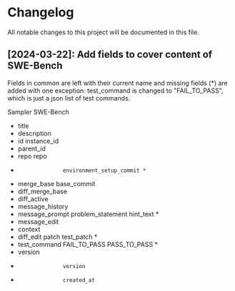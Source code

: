 # Changelog

All notable changes to this project will be documented in this file.

## [2024-03-22]: Add fields to cover content of SWE-Bench
Fields in common are left with their current name and missing fields (*) are added
with one exception: test_command is changed to "FAIL_TO_PASS", which is just a 
json list of test commands.

Sampler             SWE-Bench
- title        
- description 
- id                instance_id
- parent_id 
- repo              repo
-                   environment_setup_commit *
- merge_base        base_commit
- diff_merge_base   
- diff_active 
- message_history 
- message_prompt    problem_statement
                    hint_text *
- message_edit 
- context 
- diff_edit         patch
                    test_patch *
- test_command      FAIL_TO_PASS
                    PASS_TO_PASS *
- version 
-                   version
-                   created_at

